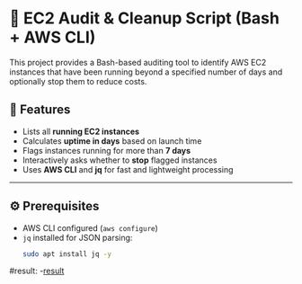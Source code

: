 # 🧹 EC2 Audit & Cleanup Script (Bash + AWS CLI)

This project provides a Bash-based auditing tool to identify AWS EC2 instances that have been running beyond a specified number of days and optionally stop them to reduce costs.

## 📌 Features

- Lists all **running EC2 instances**
- Calculates **uptime in days** based on launch time
- Flags instances running for more than **7 days**
- Interactively asks whether to **stop** flagged instances
- Uses **AWS CLI** and **jq** for fast and lightweight processing

---

## ⚙️ Prerequisites

- AWS CLI configured (`aws configure`)
- `jq` installed for JSON parsing:
  ```bash
  sudo apt install jq -y

#result:
          -[result](./screenshot.png)
